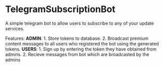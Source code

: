 # TelegramSubscriptionBot
A simple telegram bot to allow users to subscribe to any of your update services.

Features:
  **ADMIN**:
            1. Store tokens to database.
            2. Broadcast premium content messages to all users who registered the bot using the generated tokens.
  **USERS**:
            1. Sign up by entering the token they have obtained from admins.
            2. Recieve messages from bot which are broadcasted by the admins
            
